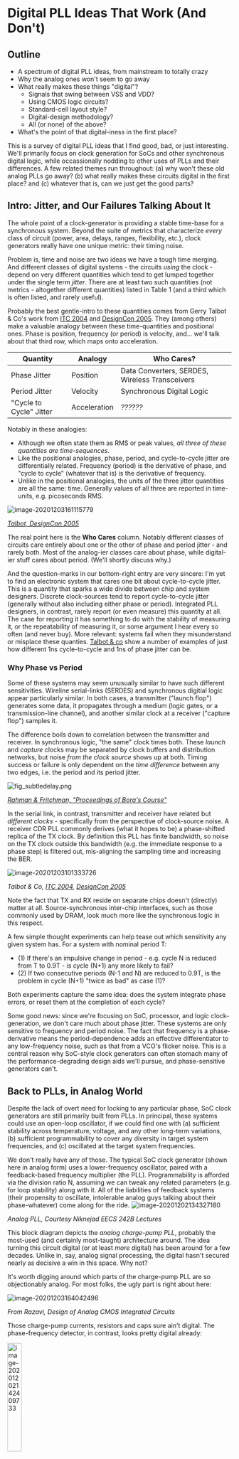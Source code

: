 
# Digital PLL Ideas That Work (And Don't)



## Outline

* A spectrum of digital PLL ideas, from mainstream to totally crazy 
* Why the analog ones won't seem to go away 
* What really makes these things "digital"? 
  * Signals that swing between VSS and VDD? 
  * Using CMOS logic circuits? 
  * Standard-cell layout style? 
  * Digital-design methodology? 
  * All (or none) of the above?
* What's the point of that digital-iness in the first place? 



This is a survey of digital PLL ideas that I find good, bad, or just interesting. We'll primarily focus on clock generation for SoCs and other synchronous digital logic, while occassionally nodding to other uses of PLLs and their differences. A few related themes run throughout: (a) why won't these old analog PLLs go away? (b) what really makes these circuits digital in the first place? and (c) whatever that is, can we just get the good parts? 



## Intro: Jitter, and Our Failures Talking About It 

The whole point of a clock-generator is providing a stable time-base for a synchronous system. Beyond the suite of metrics that characterize *every* class of circuit (power, area, delays, ranges, flexibility, etc.), clock generators really have one unique metric: their timing noise. 

Problem is, time and noise are two ideas we have a tough time merging. And different classes of digital systems - the circuits *using* the clock - depend on very different quantities which tend to get lumped together under the single term *jitter*. There are at least two such quantities (not metrics - altogether different quantities) listed in Table 1 (and a third which is often listed, and rarely useful). 

Probably the best gentle-intro to these quantities comes from Gerry Talbot & Co's work from [ITC 2004](https://ieeexplore-ieee-org.libproxy.berkeley.edu/stamp/stamp.jsp?tp=&arnumber=1387390) and [DesignCon 2005](https://citeseerx.ist.psu.edu/viewdoc/download?doi=10.1.1.134.398&rep=rep1&type=pdf). They (among others) make a valuable analogy between these time-quantities and positional ones. Phase is position, frequency (or period) is velocity, and... we'll talk about that third row, which maps onto acceleration. 

| Quantity                | Analogy      | Who Cares?                                     |
| ----------------------- | ------------ | ---------------------------------------------- |
| Phase Jitter            | Position     | Data Converters, SERDES, Wireless Transceivers |
| Period Jitter           | Velocity     | Synchronous Digital Logic                      |
| "Cycle to Cycle" Jitter | Acceleration | *??????*                                       |

Notably in these analogies: 

* Although we often state them as RMS or peak values, *all three of these quantities are time-sequences*. 
* Like the positional analogies, phase, period, and cycle-to-cycle jitter are differentially related. Frequency (period) is the derivative of phase, and "cycle to cycle" (whatever that is) is the derivative of frequency. 
* Unlike in the positional analogies, the units of the three jitter quantities are all the same: time. Generally values of all three are reported in time-units, e.g. picoseconds RMS. 

![image-20201203161115779](image-20201203161115779.png)

 *[Talbot, DesignCon 2005](https://citeseerx.ist.psu.edu/viewdoc/download?doi=10.1.1.134.398&rep=rep1&type=pdf)* 

The real point here is the **Who Cares** column. Notably different classes of circuits care entirely about one or the other of phase and period jitter - and rarely both. Most of the analog-ier classes care about phase, while digital-ier stuff cares about period. (We'll shortly discuss why.) 

And the question-marks in our bottom-right entry are very sincere: I'm yet to find an electronic system that cares one bit about cycle-to-cycle jitter. This is a quantity that sparks a wide divide between chip and system designers. Discrete clock-sources tend to report cycle-to-cycle jitter (generally without also including either phase or period). Integrated PLL designers, in contrast, rarely report (or even measure) this quantity at all. The case for reporting it has something to do with the stability of measuring it, or the repeatability of measuring it, or some argument I hear every so often (and never buy). More relevant: systems fail when they misunderstand or misplace these quanties. [Talbot & co](https://citeseerx.ist.psu.edu/viewdoc/download?doi=10.1.1.134.398&rep=rep1&type=pdf) show a number of examples of just how different 1ns cycle-to-cycle and 1ns of phase jitter can be. 



### Why Phase vs Period 

Some of these systems may seem unusually similar to have such different sensitivities. Wireline serial-links (SERDES) and synchronous digitial logic appear particularly similar. In both cases, a transmitter ("launch flop") generates some data, it propagates through a medium (logic gates, or a transmission-line channel), and another similar clock at a receiver ("capture flop") samples it. 

The difference boils down to correlation between the transmitter and receiver. In synchronous logic, "the same" clock times both. These *launch* and *capture* clocks may be separated by clock buffers and distribution networks, but noise *from the clock source* shows up at both. Timing success or failure is only dependent on the *time difference* between any two edges, i.e. the period and its period jitter. 

![fig_subtledelay.png](fig_subtledelay.png)

*[Rahman & Fritchman, "Proceedings of Bora's Course"](https://github.com/NotReallySynthPlls/FinalReport/blob/master/conference_101719.pdf)*

In the serial link, in contrast, transmitter and receiver have related but *different clocks* - specifically from the perspective of clock-source noise. A receiver CDR PLL commonly derives (what it hopes to be) a phase-shifted replica of the TX clock. By definition this PLL has finite bandwidth, so noise on the TX clock outside this bandwidth (e.g. the immediate response to a phase step) is filtered out, mis-aligning the sampling time and increasing the BER. 

![image-20201203101333726](image-20201203101333726.png)

*Talbot & Co, [ITC 2004](https://ieeexplore-ieee-org.libproxy.berkeley.edu/stamp/stamp.jsp?tp=&arnumber=1387390), [DesignCon 2005](https://citeseerx.ist.psu.edu/viewdoc/download?doi=10.1.1.134.398&rep=rep1&type=pdf)*

Note the fact that TX and RX reside on separate chips doesn't (directly) matter at all. Source-synchronous inter-chip interfaces, such as those commonly used by DRAM, look much more like the synchronous logic in this respect. 

A few simple thought experiments can help tease out which sensitivity any given system has. For a system with nominal period T: 

* (1) If there's an impulsive change in period - e.g. cycle N is reduced from T to 0.9T - is cycle (N+1) any more likely to fail? 
* (2) If two consecutive periods (N-1 and N) are reduced to 0.9T, is the problem in cycle (N+1) "twice as bad" as case (1)? 

Both experiments capture the same idea: does the system integrate phase errors, or reset them at the completion of each cycle? 



Some good news: since we're focusing on SoC, processor, and logic clock-generation, we don't care much about phase jitter. These systems are only sensitive to frequency and period noise. The fact that frequency is a phase-derivative means the period-dependence adds an effective differentiator to any low-frequency noise, such as that from a VCO's flicker noise. This is a central reason why SoC-style clock generators can often stomach many of the performance-degrading design aids we'll pursue, and phase-sensitive generators can't. 



## Back to PLLs, in Analog World 

Despite the lack of overt need for locking to any particular phase, SoC clock generators are still primarily built from PLLs. In principal, these systems could use an open-loop oscillator, if we could find one with (a) sufficient stability across temperature, voltage, and any other long-term variations, (b) sufficient programmability to cover any diversity in target system frequencies, and (c) oscillated at the target system frequencies. 

We don't really have any of those. The typical SoC clock generator (shown here in analog form) uses a lower-frequency oscillator, paired with a feedback-based frequency multiplier (the PLL). Programmability is afforded via the division ratio N, assuming we can tweak any related parameters (e.g. for loop stability) along with it. All of the liabilities of feedback systems (their propensity to oscillate, intolerable analog guys talking about their phase-whatever) come along for the ride.
![image-20201202134327180](image-20201202134327180.png)

*Analog PLL, Courtesy Niknejad EECS 242B Lectures*

This block diagram depicts the *analog charge-pump PLL*, probably the most-used (and certainly most-taught) architecture around. The idea turning this circuit digital (or at least *more* digital) has been around for a few decades. Unlike in, say, analog signal processing, the digital hasn't secured nearly as decisive a win in this space. Why not? 

It's worth digging around which parts of the charge-pump PLL are so objectionably analog. For most folks, the ugly part is right about here: 

![image-20201203164042496](image-20201203164042496.png)

*From Razavi, Design of Analog CMOS Integrated Circuits*



Those charge-pump currents, resistors and caps sure ain't digital. The phase-frequency detector, in contrast, looks pretty digital already: 

<img src="image-20201202142409733.png" alt="image-20201202142409733" style="width:25%;" />

*From Razavi, Design of Analog CMOS Integrated Circuits*

This is commonly known as the three-state PFD, for the simple FSM which it implements. While there are fancier PFDs to be made, that one works quite well and has long been the workhorse of most charge-pump PLLs. Every signal in here swings from VSS to VDD, and every transistor is arranged in CMOS logic gates. (Very common ones at that.) 

So, can we just replace the ugly current-source and electrical filter with a digital accumulator and call it a day? 

Not quite. The three-state PFD does have a sole analog-ish facet: its output encoding. Phase and frequency error is encoded as a *pulse width* - more specifically the difference between the two pulse widths on the *up* and *down* (pictured as QA and QB) signals.  

More generally, the charge-pump PLL does a set of domain transformations at essentially every block: 

* The PFD converts frequency and phase error into pulse-width 
* The charge pump convertes pulse-width into current
* The (shunt) loop filter converts current into voltage (generally integrating along the way)
* The oscillator converts voltage into frequency and phase



If we really want to use a traditional digital loop filter, we've got to make a set of domain-transformations that looks more like this: 

<img src="adc_dac.svg" alt="adc_dac" style="width:100%;" />



Phase and frequency are both continuous quantities. We quantize and sample the error-phase (via a time-ADC), in order to digitally filter it and transform it back to time (via the DCO). 

Both this ADC and DAC can be relatively implicit (although many PLLs design an explicit DAC, and some an explicit ADC). The ADC operates on a weird kinda quantity, attempting to digitize phase (time). While neither needs to be a world-class data converter, they nonetheless bring along many data-converter liabilities - particularly the data-converter "golden rule". 

*Range = Resolution \* LSB* 

That fundamental relationship drives most of the digital PLL's worst-kept secret. 



## The Dirty Little Secret of Digital PLLs: 

## *Analog Ones Kinda Work Better* 



This may sound controversial, but will ring true among most PLL design groups: given a set of top-level metrics - typically power and performance (noise) - more often than not, the analog loop wins. 

There's a seeming tradition among PLL design teams: when a new project starts, everybody's tired of all those analog liabilities. They hate doing layout, getting into fights with the foundry, bricking tape-outs at the last minute with bad LEFs, yada, yada, yada. Time to turn this thing digital! Design commences. But bit by bit, some digital facet holds back the performance, relative to the old version, or another group's design, or something. Little analog bits start to show up, maybe just on the margins at first. Then all over the place. There are lots of intermediate capitulations along the way, but if (often, when) the charge-pump comes back, the thing's officially analog again. 

Why does this tend to happen? I think there are a combination of real, instrinsic reasons, and some other more cultural ones. 

The intrinsic reasons start with our range-resolution trade-off: quantization error of *both* the phase-ADC and DCO-DAC contribute to timing noise. For example, imagine we need a 1-5 GHz frequency range, and manage to design a perfectly-linear 7 (binary) bit DCO. (Pretty good.) At our low frequencies, quantization error of that DCO alone generates jitter equal to 6.25% of a period. That's probably more than our digital logic wants to tolerate, and it's before we add any other noise source. 

Just about any wide-range digital PLL uses some form of *frequency banding*, offline calibration, or other frequency sub-ranging approach. The range-resolution trade-off is generally too painful for SoC-style clocks, which generally have a wide range to support a diversity of power states. Note this also means these PLLs cannot slowly walk from their min to max frequencies, without going through some form of re-training, calibration, or banding. (Granted some analog ones have the same constraint.) 

This is also why digital architectures have a sort of "well-shaped" utility versus noise performance. The lowest-performing PLLs benefit from the digital construction methods. The highest-performing PLLs for wireless applications can also disproportionally use digital techniques - but only due to their narrow frequency range. [Staszewski's pioneering digital RF PLLs](https://ieeexplore-ieee-org.libproxy.berkeley.edu/stamp/stamp.jsp?tp=&arnumber=4100882) serve as prominent examples. 

Similar range-resolution problems apply to common digital phase detectors, which we'll cover next. 

But first, the cultural factors. Designing PLLs requires a set of knowledge that, well, analog guys more commonly have. Just the feedback network design and transistor-level DCO design rules out the majority of IC designers. The charge-pump PLL has a nicely tractable analytical model, in language these folks understand. Linear frequency-domain models are well understood, and more importantly *they actually work*. University courses and books commonly offer its design as curriculum. (Notably, Berkeley's most recent *Advance Digital IC* course included the design equations and procedure for charge-pump PLLs - and then just mentioned that digital PLLs exist. This strikes me as a typical level of coverage.)

The analog skill-set applies to more than designing current-sources and filters, it also tends to manifest in what designers *won't* do, and *won't* trust. These calibration, ranging, and general behavioral mechanics commonly qualify. As our computer-architecture friends will gladly tell us, things to go catastrophically wrong tend to do so in control logic. So it is with PLLs. A common example: the hand-off between what tends to be a series of different-range phase-frequency detectors. Each digital PLL makes a set of decisions as to whether its multiple feedback loops are somehow combined, or sequentially handed off from one to the next. Behind both doors there lay some dragons. For the analog tribe, particularly behind the latter. The three-state PFD, in contrast, is really ingenious in its ability to pull the PLL into lock from essentially any state. 



## TDCs

Back to less human-contingent topics: we previewed the digital PLL's need for a phase-ADC, typically called a time to digital converter (TDC). 

![image-20201202174706624](image-20201202174706624.png)

(This is another circuit where we could ask: is this digital? Designers tend to spend about as much time tuning them as fine-grained voltage ADCs, so I'm not sure.) 

I find it helpful to discuss the TDC in data-converter terms, rather than digital-circuit ones. Like every other ADC, the TDC needs a reference, which tends to be the delay through some on-chip delay-cells. (These delays are then often calibrated offline.) Both the noise and quantization error of the TDC contribute to timing noise, so many digital PLLs go to great lengths to design quite elaborate ones. 

These high-resolution needs coupled with the PLL's inherent filtering effects have driven attempts at delta-sigma modulated TDCs. Mike Perrott's group at MIT, particularly keyed by Matt Straayer, have been particularly prolific on this topic. The hard part of a delta-sigma TDC is that for most of a reference period, the TDC does... well, nothing. Effective delta-sigma modulation requires bucket-brigading each cycle's quantization error over to the next. Straayer's gated-ring-oscillator TDCs attempt to do so by "freezing" the state or a ring oscillator, and allowing it to continue oscillating only for short intervals proportional to the phase error. 

![image-20201202175036923](image-20201202175036923.png)

[*Straayer JSSC 2009*](https://ieeexplore-ieee-org.libproxy.berkeley.edu/stamp/stamp.jsp?tp=&arnumber=4804998)

The gated-ring TDC is pretty far out there. I don't know anyone who's designed one, and doubt I know anyone who would have the guts to. But it's a good indication of the demands good PLLs place on these TDCs, and the lengths designers take to meet them. 



## Bang-Bang Control 

Rather than designing a high-resolution phase detector, many PLLs opt for the minimum phase-ADC resolution possible: a single bit. These *bang-bang* PLLs require only a single flip-flop as a phase detector, and are especially popular in receiver CDR PLLs. 

![image-20201202182606557](image-20201202182606557.png)

[*Xu & Abidi, TCAS 2017*](https://ieeexplore-ieee-org.libproxy.berkeley.edu/stamp/stamp.jsp?tp=&arnumber=7885515)

A classic BB-PLL (and a local favorite) is Rylyakov, Friedman, Tierno, and co's work presented at ISSC 2007. The Rylyakov PLL includes among the most-direct digital-to-frequency ring-DCO's presented, comprised of a matrix of gated-inverter cells, enabled a single cell at a time. This level of digital-iness is about where authors start invoking the  "all digital" PLL signifier. 

![image-20201203090859240](image-20201203090859240.png)

![image-20201203091136928](image-20201203091136928.png)

[*Rylyakov, Friedman, Tierno, ISSC 2007*](https://ieeexplore-ieee-org.libproxy.berkeley.edu/stamp/stamp.jsp?tp=&arnumber=4242320)

The BBPD makes a PLL implementation a whole lot easier on its face. But it comes with some real costs. Most obviously the BBPD substantially reduces the detector resolution, limiting some combination of the noise and bandwidth. It has a small locking range, generally requiring a separate frequency-control loop, which may operate in the background, or hand off to the BBPD. 

Often just as impactfully, the BBPD generally proves aways more difficult (or at least counter-intuitive) to anayze. The bang-bang phase detector has essentially infinite gain at a single phase, and zero gain at any other, rendering most linear-systems, frequency-domain, and stability analysis irrelevant. (Remember it's the analog guys who know how to design this stuff in the first place.) 

![image-20201202183020113](image-20201202183020113.png)

[*Xu & Abidi, TCAS 2017*](https://ieeexplore-ieee-org.libproxy.berkeley.edu/stamp/stamp.jsp?tp=&arnumber=7885515)

A number of analyses, most prominently [by Kundert, Razavi, and Jri Lee](https://kenkundert.com/docs/jssc04-09.pdf), build linear models of these bang-bang circuits. Their premise goes like so: the oscillator output will have jitter, and (maybe? hopefully?) that jitter will be roughly normally distributed. Assuming so, over many cycles the BBPD will produce an average output proportion to the jitter CDF (or at least the jitter CDF, relative to what an ideal edge "would have been"). 

The (highly counter-intuitive) conclusion is that the BBPD gain is the reciprocal of the RMS jitter.  

![image-20201202150949762](image-20201202150949762.png)

*[Kundert, Razavi, and Lee, JSSC 2004](https://kenkundert.com/docs/jssc04-09.pdf)*

I've never really known how far to trust this idea, and have known plenty of super-smart folks who don't buy it at all. (Including one or more of our cited authors.) The transition back-and-forth between ideal-phase and jitter-modified noisy phase seems particularly dicey. Moreover: where does this jitter estimate come from? One of the goals of creating a PLL model is *generating* these estimates for jitter. In principal the estimate is a function of the phase detector gain. 

The upside to having a linear BBPD model is also quite clear: it provides a path to a tractable analytical model of the loop's dynamics and noise. Without such a linear model, our inherently non-linear understanding of this circuit is generally only explorable through simulation. 



## "Synthesizable" (Ahem) Digital PLLs

While "all-digital" PLLs such as Rylyakov's are built essentially entirely of CMOS logic, much of their design continues to require custom-style entry methods, such as manual layout and cell selection. Rylyakov's design is described as being *"designed exclusively with standard cells - except for the tri-state inverter in the digitally-controlled oscillator"*. But it very explicitly includes some not-no-standard circuits in their phase detector: 

![image-20201203091820308](image-20201203091820308.png)

[*Rylyakov, Friedman, Tierno, ISSC 2007*](https://ieeexplore-ieee-org.libproxy.berkeley.edu/stamp/stamp.jsp?tp=&arnumber=4242320)

(I'm sure IBM's standard-cell library was bigger than most, but it's hard to imagine it included either of those.) 

Even setting aside the more bespoke C-Element and Mutex, Rylyakov's original point remains: many modern libraries won't include high-impedance-output circuits such as the gated inverter. Once these cells are designed (whether as part of a library or dedicated to a PLL), their combination into an oscillator generally requires careful manual layout. Non-linearities in their control versus frequency characteristic manifest as noise. Asymmetries in phase-ADCs (TDCs) have similar (or worse) effect.

Preferably, we could use popular digital-design flows - HDLs, logic synthesis, auto place-and-routed layout - to generate these "digital" circuits instead. Among the most enthusiastic and prolific researchers of such *syntethesizable* (large asterisk) PLLs has been Wei Deng of Tsinghua University, formerly Apple and Tokyo Tech. Deng's groups have published a long series of digital-PLL articles, each focused on architectural edits to aid digital-design-friendliness. 

### Injection Locking 

Deng identified that many of the non-idealities imposes by automatic layout generation could be architecturally indeminfied via *injection locking*. This technique drops the phase detector altogether, and instead injects the reference signal as a "reset" into the controlled-oscillator. Injection locking has been around as long as PLLs themselves, although less prominently in recent decades. IL-PLLs generally need a separate means of frequency-locking, typically in the form of an internal FLL. Deng's 2014 work pictured below uses a replica oscillator for this frequency-loop; many other IL-PLLs use "the" oscillator directly. 

<img src="image-20201202145206265.png" alt="image-20201202145206265" style="zoom:50%;" />

*Deng ISSCC 2014, JSSC 2015*

Implementation of the injection-lock is relatively straightforward, for both ring and LC oscillators. A reference edge is transformed into a narrow injection-impluse, which briefly resets the oscillator phase, typically by shorting either one of its stages (or its LC tank). 

![image-20201202145642352](image-20201202145642352.png)

Maybe less intuitively, injection locking has a similar noise-shaping characteristic to phase-locking. Low-frequency oscillator noise is attenuated essentially to zero, as long-term variations are quickly reset by the reference. High-frequency oscillator noise is not filtered. 

![image-20201202145935801](image-20201202145935801.png)

### But How *Synthesizable* Is This Stuff, Really?

The design procedure described in [Deng's 2014 ISSCC paper](https://ieeexplore-ieee-org.libproxy.berkeley.edu/stamp/stamp.jsp?tp=&arnumber=6757428) and [subsequent JSSC follow-on](https://ieeexplore-ieee-org.libproxy.berkeley.edu/stamp/stamp.jsp?tp=&arnumber=6891375) shows the *synthesizability* is, well, aways from *full*: 

![image-20201202143903773](image-20201202143903773.png)

*Deng, ISSCC 2014*

Note two thirds of "DCO", "DAC", and "Logic" don't go through logic synthesis. They are instead written as gate-level netlists. (The title "fully synthesized" appears to mean something closer to "fully place-and-routed".) These are nonetheless probably the most digital-flow-generated PLLs I've seen. Deng's group went out of their way to generate their 2014 layout twice: once with separate, hierarchical layouts for the DCOs and DACs, and another in which everything is thrown in together. (The DCO delay cells are just "any other gate" in the layout at left.)

![image-20201202144617122](image-20201202144617122.png)

The need to avoid synthesis tools becomes apparent when we dig into the DCO and DAC circuits. These circuits primarily implement the frequency-control path, and really push our definitions of what makes them digital.  Coarse frequency control is performed by a NAND-gate-based DAC, driving a diode-connected output replica, and ultimately a current-starving NAND-based ring oscillator. 

![image-20201202141313922](image-20201202141313922.png)

(Note many of the inconvenient connections, such as the PMOS gates in the diode-connected load-NAND and ring oscillator, are either omitted or de-emphasized in grey.) 

So - *is that a digital circuit?*

Is it more or less digital than the phase-frequency detector we started with? 

It clearly creates at least one analog voltage, at the interface between the DAC and VCO. If we just called this *vctrl*, does this cease to be a digital PLL? 

The same work uses even more inventive delay-setting for its fine-frequency controls, tuning stage delays via off-path logic levels. These circuits operate more in the vein of typical DCOs, performing relatively direct digital-to-frequency conversion. But it's hard to imagine how they are immune from the random auto-generated layout placement, as in the "fully synthesized" layout style. 

<img src="image-20201202174303044.png" alt="image-20201202174303044" style="zoom:50%;" />



### Multiplying DLLs

A similar concept to injection-locking is employed by *multiplying delay-locked loops*. Where the (non-multiplying) DLL creates a feedback-tuned delay from a reference edge, the MDLL effectively turns this delay-line into a short-term ring oscillator. The sole implementation difference from the injection-locked RO is the replacement of the shorting switch with the reference-mux. For a multiplication factor of N, this mux is set to its feedback input for (N-1) cycles, and then feeds in the reference on its Nth cycle. 

![image-20201202173603029](image-20201202173603029.png)

*[Helal, Straayer, Wei, Perrott, JSSC 2008](https://ieeexplore-ieee-org.libproxy.berkeley.edu/stamp/stamp.jsp?tp=&arnumber=4476488)*

The MDLL requires a similar frequency-control loop to that of the IL-PLL. Prominent examples have included the same Perrott group which introduced the gated-RO TDC:

![image-20201203095508920](image-20201203095508920.png)

*[Helal, Straayer, Wei, Perrott, JSSC 2008](https://ieeexplore-ieee-org.libproxy.berkeley.edu/stamp/stamp.jsp?tp=&arnumber=4476488)*

Note this MDLL includes a discrete voltage-mode DAC driving its delay-line, fairly literally patterning our domain-conversion model. 



## Further Out There: Time-Based Stuff

At this point we've seen some digital circuits that look pretty analog. Most of our digital PLLs started with the premise that a digital accumulator would be a great basis for a loop filter, and from there attempted to generate a phase-error signal compatible with one. Could we instead build a "digital" loop filter using our time-based error signals from the three-state PFD? The primary hurdle is somehow performing the integration of a pulse-width signal digitally. 

We can build such a thing by first realizing that we've had an ideal integrator lying around the PLL all along: the VCO. The conversion from frequency to phase is an ideal, mathematical integration. As long as we can measure phase at its output, we can in principal use a VCO as a voltage (or current) integrator. This is the premise behind [Zhu, Hamomolu and team's work presented at ISSCC 2016](https://ieeexplore-ieee-org.libproxy.berkeley.edu/stamp/stamp.jsp?tp=&arnumber=7418045). 

![image-20201202180627365](image-20201202180627365.png)

*Loop Filter from [Zhu ISSCC 2016](https://ieeexplore-ieee-org.libproxy.berkeley.edu/stamp/stamp.jsp?tp=&arnumber=7418045)*

Creating a complete PLL from the idea requires a few more bits of machinery. The loop-filter VCO-integrator is implemented pseudo-differentially, providing both a time-base for comparing phase. Oscillator control is performed in the current domain. (It's not clear why the three pink sections of this PLL diagram are called "DACs"; they convert pulse-width to current, much as does a charge pump.)

![image-20201202181038105](image-20201202181038105.png)

*[Zhu ISSCC 2016](https://ieeexplore-ieee-org.libproxy.berkeley.edu/stamp/stamp.jsp?tp=&arnumber=7418045)*

While Zhu's PLL re-instates the charge-pump and ends up relatively analog, in principal the loop-filter VCO's phase could instead be quantized, allowing for direct DCO control, similar to Straayer's ring TDC. Proportional control would likely require a differentiation of these counts. 

The time-based integrator is a weird PLL idea that, in all likelihood, doesn't really work. It's more interesting as a conceptual study in what's helpful about moving circuits in either direction on our analog-digital spectrum. 



## Aside: On How These Things Get Simulated 

(Coming Soon)

* Simulink 
* CppSim
* Verilog 
* SPICE


